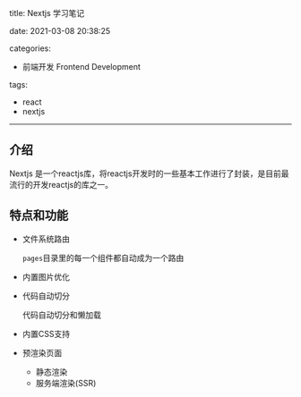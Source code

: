 title: Nextjs 学习笔记

date: 2021-03-08 20:38:25

categories:
- 前端开发 Frontend Development

tags:
- react
- nextjs
---

## 介绍
Nextjs 是一个reactjs库，将reactjs开发时的一些基本工作进行了封装，是目前最流行的开发reactjs的库之一。

<!--more-->

## 特点和功能

* 文件系统路由

  `pages`目录里的每一个组件都自动成为一个路由

* 内置图片优化

* 代码自动切分

    代码自动切分和懒加载

* 内置CSS支持

* 预渲染页面

  - 静态渲染
  - 服务端渲染(SSR)

